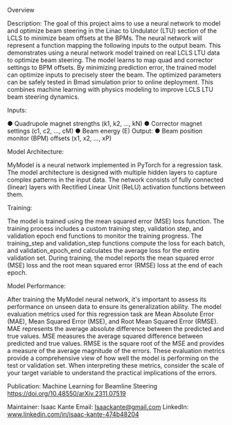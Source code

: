 Overview 

Description: The goal of this project aims to use a neural network to model and optimize beam steering in the Linac to Undulator (LTU) section of the LCLS to minimize beam offsets at the BPMs. 
The neural network will represent a function mapping the following inputs to the output beam. This demonstrates using a neural network model trained on real LCLS LTU data to optimize
beam steering. The model learns to map quad and corrector settings to BPM offsets. By
minimizing prediction error, the trained model can optimize inputs to precisely steer the beam.
The optimized parameters can be safely tested in Bmad simulation prior to online deployment.
This combines machine learning with physics modeling to improve LCLS LTU beam steering
dynamics.


Inputs:

● Quadrupole magnet strengths (k1, k2, ..., kN)
● Corrector magnet settings (c1, c2, ..., cM)
● Beam energy (E)
Output:
● Beam position monitor (BPM) offsets (x1, x2, ..., xP)

Model Architecture:

MyModel is a neural network implemented in PyTorch for a regression task. The model architecture is designed with multiple hidden layers to capture complex patterns in the input data. The network consists of fully connected (linear) layers with Rectified Linear Unit (ReLU) activation functions between them.

Training:

The model is trained using the mean squared error (MSE) loss function. The training process includes a custom training step, validation step, and validation epoch end functions to monitor the training progress. The training_step and validation_step functions compute the loss for each batch, and validation_epoch_end calculates the average loss for the entire validation set. During training, the model reports the mean squared error (MSE) loss and the root mean squared error (RMSE) loss at the end of each epoch.

Model Performance: 

After training the MyModel neural network, it's important to assess its performance on unseen data to ensure its generalization ability. The model evaluation metrics used for this regression task are Mean Absolute Error (MAE), Mean Squared Error (MSE), and Root Mean Squared Error (RMSE). MAE represents the average absolute difference between the predicted and true values. MSE measures the average squared difference between predicted and true values. RMSE is the square root of the MSE and provides a measure of the average magnitude of the errors. These evaluation metrics provide a comprehensive view of how well the model is performing on the test or validation set. When interpreting these metrics, consider the scale of your target variable to understand the practical implications of the errors.

Publication: Machine Learning for Beamline Steering 
https://doi.org/10.48550/arXiv.2311.07519

Maintainer: Isaac Kante 
Email: Isaackante@gmail.com 
LinkedIn: www.linkedin.com/in/isaac-kante-474b48204
